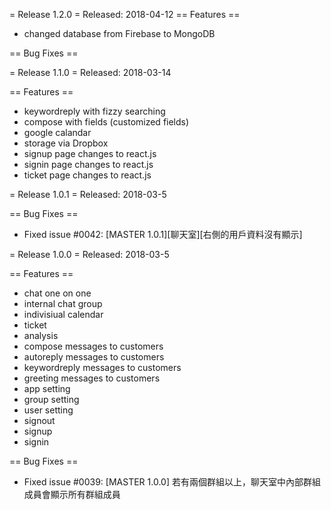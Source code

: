  = Release 1.2.0 =
Released: 2018-04-12
== Features ==
 * changed database from Firebase to MongoDB

== Bug Fixes ==
 
 
 = Release 1.1.0 =
Released: 2018-03-14

== Features ==
 * keywordreply with fizzy searching
 * compose with fields (customized fields)
 * google calandar
 * storage via Dropbox
 * signup page changes to react.js
 * signin page changes to react.js
 * ticket page changes to react.js

= Release 1.0.1 =
Released: 2018-03-5

== Bug Fixes ==
 * Fixed issue #0042: [MASTER 1.0.1][聊天室][右側的用戶資料沒有顯示]

 = Release 1.0.0 =
Released: 2018-03-5

== Features ==
 * chat one on one
 * internal chat group
 * indivisiual calendar
 * ticket
 * analysis 
 * compose messages to customers
 * autoreply messages to customers
 * keywordreply messages to customers
 * greeting messages to customers
 * app setting
 * group setting
 * user setting
 * signout
 * signup
 * signin

== Bug Fixes ==
 * Fixed issue #0039: [MASTER 1.0.0] 若有兩個群組以上，聊天室中內部群組成員會顯示所有群組成員

